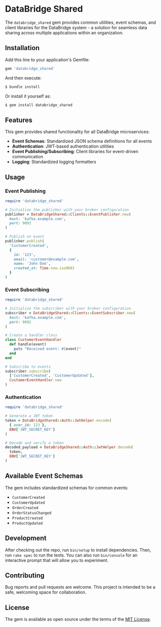 # DataBridge Shared

The `databridge_shared` gem provides common utilities, event schemas, and client libraries for the DataBridge system - a solution for seamless data sharing across multiple applications within an organization.

## Installation

Add this line to your application's Gemfile:

```ruby
gem 'databridge_shared'
```

And then execute:

```bash
$ bundle install
```

Or install it yourself as:

```bash
$ gem install databridge_shared
```

## Features

This gem provides shared functionality for all DataBridge microservices:

- **Event Schemas**: Standardized JSON schema definitions for all events
- **Authentication**: JWT-based authentication utilities
- **Event Publishing/Subscribing**: Client libraries for event-driven communication
- **Logging**: Standardized logging formatters

## Usage

### Event Publishing

```ruby
require 'databridge_shared'

# Initialize the publisher with your broker configuration
publisher = DataBridgeShared::Clients::EventPublisher.new(
  host: 'kafka.example.com',
  port: 9092
)

# Publish an event
publisher.publish(
  'CustomerCreated', 
  {
    id: '123',
    email: 'customer@example.com',
    name: 'John Doe',
    created_at: Time.now.iso8601
  }
)
```

### Event Subscribing

```ruby
require 'databridge_shared'

# Initialize the subscriber with your broker configuration
subscriber = DataBridgeShared::Clients::EventSubscriber.new(
  host: 'kafka.example.com',
  port: 9092
)

# Create a handler class
class CustomerEventHandler
  def handle(event)
    puts "Received event: #{event}"
  end
end

# Subscribe to events
subscriber.subscribe(
  ['CustomerCreated', 'CustomerUpdated'],
  CustomerEventHandler.new
)
```

### Authentication

```ruby
require 'databridge_shared'

# Generate a JWT token
token = DataBridgeShared::Auth::JwtHelper.encode(
  { user_id: 123 }, 
  ENV['JWT_SECRET_KEY']
)

# Decode and verify a token
decoded_payload = DataBridgeShared::Auth::JwtHelper.decode(
  token, 
  ENV['JWT_SECRET_KEY']
)
```

## Available Event Schemas

The gem includes standardized schemas for common events:

- `CustomerCreated`
- `CustomerUpdated`
- `OrderCreated`
- `OrderStatusChanged`
- `ProductCreated`
- `ProductUpdated`

## Development

After checking out the repo, run `bin/setup` to install dependencies. Then, run `rake spec` to run the tests. You can also run `bin/console` for an interactive prompt that will allow you to experiment.

## Contributing

Bug reports and pull requests are welcome. This project is intended to be a safe, welcoming space for collaboration.

## License

The gem is available as open source under the terms of the [MIT License](https://opensource.org/licenses/MIT).